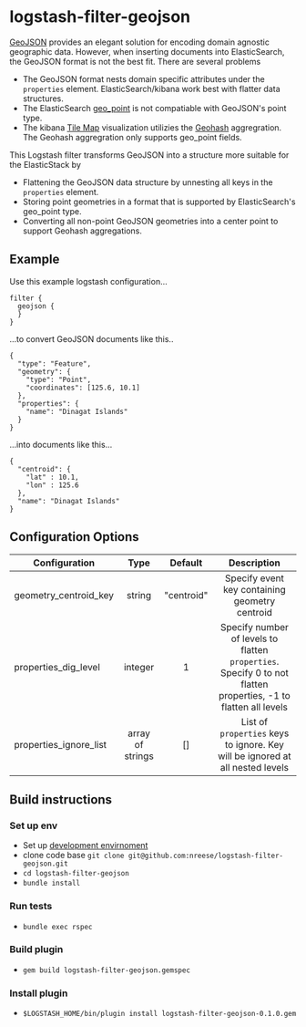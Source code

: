 # logstash-filter-geojson
[GeoJSON](http://geojson.org/) provides an elegant solution for encoding domain agnostic geographic data. 
However, when inserting documents into ElasticSearch, the GeoJSON format is not the best fit. There are several problems
* The GeoJSON format nests domain specific attributes under the `properties` element. ElasticSearch/kibana work best with flatter data structures.
* The ElasticSearch [geo_point](https://www.elastic.co/guide/en/elasticsearch/reference/1.4/mapping-geo-point-type.html) is not compatiable with GeoJSON's point type.
* The kibana [Tile Map](https://www.elastic.co/guide/en/kibana/current/tilemap.html) visualization utilizies the [Geohash](https://www.elastic.co/guide/en/elasticsearch/reference/current/search-aggregations-bucket-geohashgrid-aggregation.html) aggregration. The Geohash aggregration only supports geo_point fields.

This Logstash filter transforms GeoJSON into a structure more suitable for the ElasticStack by
* Flattening the GeoJSON data structure by unnesting all keys in the `properties` element.
* Storing point geometries in a format that is supported by ElasticSearch's geo_point type.
* Converting all non-point GeoJSON geometries into a center point to support Geohash aggregations.

## Example
Use this example logstash configuration...
```
filter {
  geojson {  
  }
}
```

...to convert GeoJSON documents like this..

```
{
  "type": "Feature",
  "geometry": {
    "type": "Point",
    "coordinates": [125.6, 10.1]
  },
  "properties": {
    "name": "Dinagat Islands"
  }
}
```

...into documents like this...

```
{
  "centroid": {
    "lat" : 10.1,
    "lon" : 125.6
  },
  "name": "Dinagat Islands"
}
```

## Configuration Options
| Configuration | Type | Default | Description |
| ------------- |:----:|:-------:|:-----------:|
| geometry_centroid_key | string | "centroid" | Specify event key containing geometry centroid  |
| properties_dig_level | integer | 1 | Specify number of levels to flatten `properties`. Specify 0 to not flatten properties, -1 to flatten all levels |
| properties_ignore_list | array of strings | [] | List of `properties` keys to ignore. Key will be ignored at all nested levels |

## Build instructions

### Set up env
* Set up [development envirnoment](https://github.com/EagerELK/logstash-development-environment)
* clone code base `git clone git@github.com:nreese/logstash-filter-geojson.git`
* `cd logstash-filter-geojson`
* `bundle install`
 
### Run tests
* `bundle exec rspec`

### Build plugin
* `gem build logstash-filter-geojson.gemspec`

### Install plugin
* `$LOGSTASH_HOME/bin/plugin install logstash-filter-geojson-0.1.0.gem`

